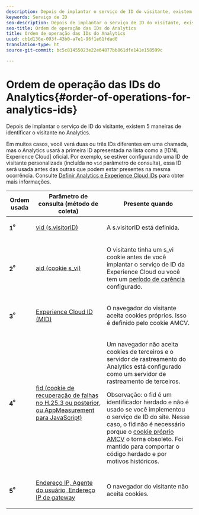 ```yaml
---
description: Depois de implantar o serviço de ID do visitante, existem 5 maneiras de identificar o visitante no Analytics.
keywords: Serviço de ID
seo-description: Depois de implantar o serviço de ID do visitante, existem 5 maneiras de identificar o visitante no Analytics.
seo-title: Ordem de operação das IDs do Analytics
title: Ordem de operação das IDs do Analytics
uuid: cb1d136e-093f-43b0-a7e1-96f1e61fdad0
translation-type: ht
source-git-commit: bc5c81455023e22e64877bb861dfe141e158599c

---
```



# Ordem de operação das IDs do Analytics{#order-of-operations-for-analytics-ids}

Depois de implantar o serviço de ID do visitante, existem 5 maneiras de identificar o visitante no Analytics.

Em muitos casos, você verá duas ou três IDs diferentes em uma chamada, mas o Analytics usará a primeira ID apresentada na lista como a [!DNL Experience Cloud] oficial. Por exemplo, se estiver configurando uma ID de visitante personalizada (incluída no `vid` parâmetro de consulta), essa ID será usada antes das outras que podem estar presentes na mesma ocorrência. Consulte [Definir Analytics e Experience Cloud IDs](../../reference/analytics-reference/analytics-ids.md#concept-f381dd18ee184c6c8e48286937a161d6) para obter mais informações.

<table id="table_D267D36451F643D1BB68AF6FEAA6AD1A"> 
 <thead> 
  <tr> 
   <th colname="col1" class="entry"> Ordem usada </th> 
   <th colname="col2" class="entry"> Parâmetro de consulta (método de coleta) </th> 
   <th colname="col3" class="entry"> Presente quando </th> 
  </tr> 
 </thead>
 <tbody> 
  <tr> 
   <td colname="col1"> <p> <b>1<sup>º</sup></b> </p> </td> 
   <td colname="col2"> <p> <a href="https://marketing.adobe.com/resources/help/pt_BR/sc/implement/?f=visid_custom" format="http" scope="external"> vid (s.visitorID)</a> </p> </td> 
   <td colname="col3"> <p>A <span class="codeph">s.visitorID</span> está definida. </p> </td> 
  </tr> 
  <tr> 
   <td colname="col1"> <p> <b>2<sup>º</sup></b> </p> </td> 
   <td colname="col2"> <p> <a href="https://marketing.adobe.com/resources/help/pt_BR/sc/implement/?f=visid_analytics" format="http" scope="external"> aid (cookie s_vi)</a> </p> </td> 
   <td colname="col3"> <p>O visitante tinha um s_vi cookie antes de você implantar o serviço de ID da <span class="keyword">Experience Cloud</span> ou você tem um <a href="../../reference/analytics-reference/grace-period.md" format="dita" scope="local"> período de carência</a> configurado. </p> </td> 
  </tr> 
  <tr> 
   <td colname="col1"> <p> <b>3<sup>º</sup></b> </p> </td> 
   <td colname="col2"> <p> <a href="../../introduction/cookies.md#section-7ff7d96d6e4141b08a84a75a63d7814c" format="dita" scope="local"> Experience Cloud ID (MID) </a> </p> </td> 
   <td colname="col3"> <p>O navegador do visitante aceita cookies próprios. Isso é definido pelo cookie AMCV. </p> </td> 
  </tr> 
  <tr> 
   <td colname="col1"> <p> <b>4<sup>º</sup></b> </p> </td> 
   <td colname="col2"> <p> <a href="https://marketing.adobe.com/resources/help/pt_BR/sc/implement/?f=visid_fallback" format="http" scope="external"> fid (cookie de recuperação de falhas no H.25.3 ou posterior, ou AppMeasurement para JavaScript)</a> </p> </td> 
   <td colname="col3"> <p>Um navegador não aceita cookies de terceiros e o servidor de rastreamento do Analytics está configurado como um servidor de rastreamento de terceiros. </p> <p> <p>Observação: o <span class="codeph">fid</span> é um identificador herdado e não é usado se você implementou o serviço de ID do site. Nesse caso, o <span class="codeph"> fid</span> não é necessário porque o <a href="../../introduction/cookies.md" format="dita" scope="local">cookie próprio AMCV</a> o torna obsoleto. Foi mantido para comportar o código herdado e por motivos históricos. </p> </p> </td> 
  </tr> 
  <tr> 
   <td colname="col1"> <p> <b>5<sup>º</sup></b> </p> </td> 
   <td colname="col2"> <p> <a href="https://marketing.adobe.com/resources/help/pt_BR/sc/implement/?f=visid_fallback" format="http" scope="external"> Endereço IP, Agente do usuário, Endereço IP de gateway</a> </p> </td> 
   <td colname="col3"> <p>O navegador do visitante não aceita cookies. </p> </td> 
  </tr> 
 </tbody> 
</table>

